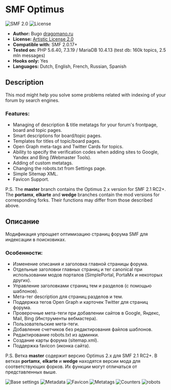 # SMF Optimus
![SMF 2.0](https://img.shields.io/badge/SMF-2.0-75879b.svg?style=flat)
![License](https://img.shields.io/github/license/dragomano/optimus)

* **Author:** Bugo [dragomano.ru](https://dragomano.ru/mods/optimus)
* **License:** [Artistic License 2.0](https://opensource.org/licenses/artistic-license-2.0)
* **Compatible with:** SMF 2.0.17+
* **Tested on:** PHP 5.6.40, 7.3.19 / MariaDB 10.4.13 (test db: 160k topics, 2.5 mln messages)
* **Hooks only:** Yes
* **Languages:** Dutch, English, French, Russian, Spanish

## Description
This mod might help you solve some problems related with indexing of your forum by search engines.

### Features:
* Managing of description & title metatags for your forum's frontpage, board and topic pages.
* Smart descriptions for board/topic pages.
* Templates for titles of topic/board pages.
* Open Graph meta-tags and Twitter Cards for topics.
* Ability to specify the verification codes when adding sites to Google, Yandex and Bing (Webmaster Tools).
* Adding of custom metatags.
* Changing the robots.txt from Settings page.
* Simple Sitemap XML.
* Favicon Support.

P.S. The **master** branch contains the Optimus 2.x version for SMF 2.1 RC2+.
The **portamx**, **elkarte** and **wedge** branches contain the mod versions for corresponding forks. Their functions may differ from those described above.

## Описание
Модификация упрощает оптимизацию страниц форума SMF для индексации в поисковиках.

### Особенности:
* Изменение описания и заголовка главной страницы форума.
* Отдельные заголовки главных страниц и тег canonical при использовании модов порталов (SimplePortal, PortaMx и некоторых других).
* Управление заголовками страниц тем и разделов (с помощью шаблонов).
* Мета-тег description для страниц разделов и тем.
* Поддержка тегов Open Graph и карточек Twitter для страниц форума.
* Проверочные мета-теги при добавлении сайтов в Google, Яндекс, Mail, Bing (Инструменты вебмастера).
* Пользовательские мета-теги.
* Добавление счетчиков без редактирования файлов шаблонов.
* Редактирование robots.txt из админки.
* Создание карты форума (sitemap.xml).
* Поддержка favicon (иконка сайта).

P.S. Ветка **master** содержит версию Optimus 2.x для SMF 2.1 RC2+.
В ветках **portamx**, **elkarte** и **wedge** находятся версии мода для соответствующих форков. Их функции могут отличаться от представленных выше.

![Base settings](https://user-images.githubusercontent.com/229402/75113837-0ac2fc80-5673-11ea-99e3-ecf208b67906.png)
![Metadata](https://user-images.githubusercontent.com/229402/75113839-0c8cc000-5673-11ea-901e-967917523427.png)
![Favicon](https://user-images.githubusercontent.com/229402/75113840-0d255680-5673-11ea-9b04-3296929423cd.png)
![Metatags](https://user-images.githubusercontent.com/229402/75113841-0dbded00-5673-11ea-9e67-5523119fd4f8.png)
![Counters](https://user-images.githubusercontent.com/229402/75113842-0dbded00-5673-11ea-8cec-af737e5be9e6.png)
![robots](https://user-images.githubusercontent.com/229402/75113843-0eef1a00-5673-11ea-9679-ff2433859c8a.png)
